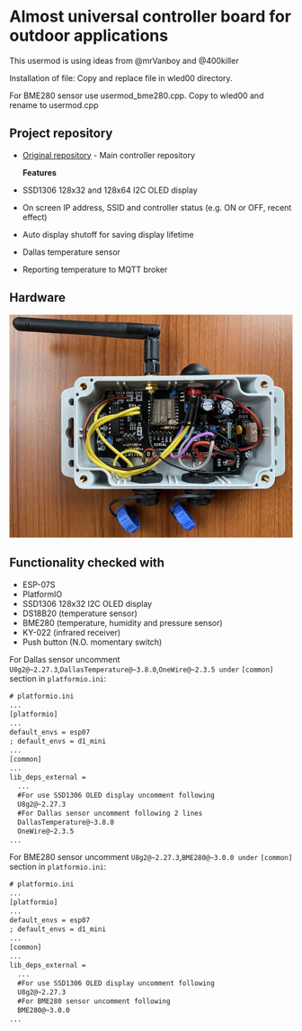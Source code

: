 # Almost universal controller board for outdoor applications

This usermod is using ideas from @mrVanboy and @400killer

Installation of file: Copy and replace file in wled00 directory.

For BME280 sensor use usermod\_bme280.cpp. Copy to wled00 and rename to usermod.cpp

## Project repository

* [Original repository](https://github.com/srg74/Controller-for-WLED-firmware) - Main controller repository

  **Features**

* SSD1306 128x32 and 128x64 I2C OLED display
* On screen IP address, SSID and controller status \(e.g. ON or OFF, recent effect\)
* Auto display shutoff for saving display lifetime
* Dallas temperature sensor
* Reporting temperature to MQTT broker

## Hardware

![Hardware connection](../../.gitbook/assets/controller.jpg)

## Functionality checked with

* ESP-07S
* PlatformIO
* SSD1306 128x32 I2C OLED display
* DS18B20 \(temperature sensor\)
* BME280 \(temperature, humidity and pressure sensor\)
* KY-022 \(infrared receiver\)
* Push button \(N.O. momentary switch\)

For Dallas sensor uncomment `U8g2@~2.27.3`,`DallasTemperature@~3.8.0`,`OneWire@~2.3.5 under` `[common]` section in `platformio.ini`:

```text
# platformio.ini
...
[platformio]
...
default_envs = esp07
; default_envs = d1_mini
...
[common]
...
lib_deps_external =
  ...
  #For use SSD1306 OLED display uncomment following
  U8g2@~2.27.3
  #For Dallas sensor uncomment following 2 lines
  DallasTemperature@~3.8.0
  OneWire@~2.3.5
...
```

For BME280 sensor uncomment `U8g2@~2.27.3`,`BME280@~3.0.0 under` `[common]` section in `platformio.ini`:

```text
# platformio.ini
...
[platformio]
...
default_envs = esp07
; default_envs = d1_mini
...
[common]
...
lib_deps_external =
  ...
  #For use SSD1306 OLED display uncomment following
  U8g2@~2.27.3
  #For BME280 sensor uncomment following
  BME280@~3.0.0
...
```

